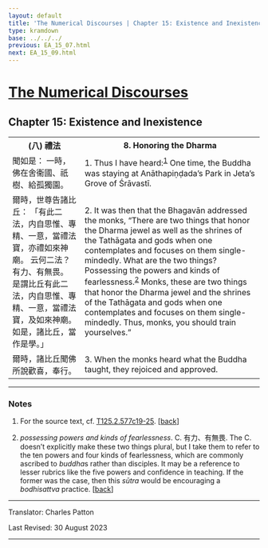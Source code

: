 ```yaml
---
layout: default
title: 'The Numerical Discourses | Chapter 15: Existence and Inexistence | 8. Honoring the Dharma'
type: kramdown
base: ../../../
previous: EA_15_07.html
next: EA_15_09.html
---
```


<h1><a href='../index.html'>The Numerical Discourses</a></h1>
<h2>Chapter 15: Existence and Inexistence</h2>

<table class="trans">
  <th class='ch'>(八) 禮法</th>
  <th class='en'>8. Honoring the Dharma</th>
  <tr>
    <td class='ch' title='T125.2.577c19'>聞如是： 一時，佛在舍衞國、祇樹、給孤獨園。</td>
    <td id='p1'>1. Thus I have heard:<sup id="ref1"><a href="#n1">1</a></sup> One time, the Buddha was staying at Anāthapiṇḍada’s Park in Jeta’s Grove of Śrāvastī.</td>
  </tr>
  <tr>
    <td class='ch' title='T125.2.577c20'>爾時，世尊告諸比丘： 「有此二法，内自思惟、專精、一意，當禮法寶，亦禮如來神廟。 云何二法？ 有力、有無畏。 是謂比丘有此二法，内自思惟、專精、一意，當禮法寶，及如來神廟。 如是，諸比丘，當作是學。」</td>
    <td id='p2'>2. It was then that the Bhagavān addressed the monks, “There are two things that honor the Dharma jewel as well as the shrines of the Tathāgata and gods when one contemplates and focuses on them single-mindedly. What are the two things? Possessing the powers and kinds of fearlessness.<sup id="ref2"><a href="#n2">2</a></sup> Monks, these are two things that honor the Dharma jewel and the shrines of the Tathāgata and gods when one contemplates and focuses on them single-mindedly. Thus, monks, you should train yourselves.”</td>
  </tr>
  <tr>
    <td class='ch' title='T125.2.577c24'>爾時，諸比丘聞佛所說歡喜，奉行。</td>
    <td id='p3'>3. When the monks heard what the Buddha taught, they rejoiced and approved.</td>
  </tr>
</table>

<hr/>

<h3 id="notes">Notes</h3>

<ol class="notes-list">
<li id="n1"><p>For the source text, cf. <a href="https://cbetaonline.dila.edu.tw/zh/T02n0125_p0577c19" target="_blank">T125.2.577c19-25</a>. [<a href="#ref1">back</a>]</p></li>
<li id="n2"><p><em>possessing powers and kinds of fearlessness</em>. C. 有力、有無畏. The C. doesn’t explicitly make these two things plural, but I take them to refer to the ten powers and four kinds of fearlessness, which are commonly ascribed to <em>buddha</em>s rather than disciples. It may be a reference to lesser rubrics like the five powers and confidence in teaching. If the former was the case, then this <em>sūtra</em> would be encouraging a <em>bodhisattva</em> practice. [<a href="#ref2">back</a>]</p></li>
</ol>
<hr/>

<p class="translator">Translator: Charles Patton</p>
<p class='revised'>Last Revised: 30 August 2023</p>

<hr/>